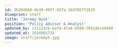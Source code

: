 ```yaml
---
id: 3b204668-de39-49ff-937a-1697057f1b15
blueprint: staff
title: 'Jeremy Hunt'
position: 'Policy Advisor & Analyst'
updated_by: c21113cb-baf4-47a8-b589-7651dece9448
updated_at: 1654965733
image: staff/jeremyh.jpg
---
```

